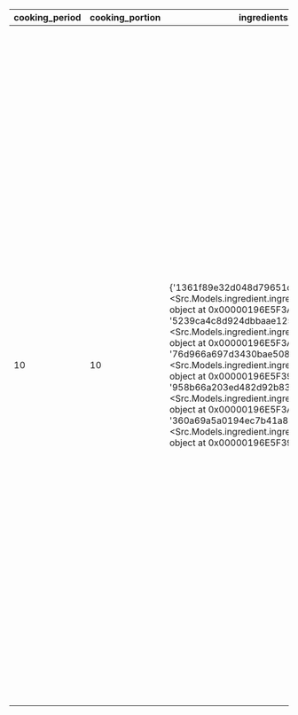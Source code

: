 | cooking_period | cooking_portion | ingredients | instructions | name | unique_code |
| --- | --- | --- | --- | --- | --- |
| 10 | 10 | {'1361f89e32d048d79651c0fa09266adc': <Src.Models.ingredient.ingredient_model object at 0x00000196E5F3AD40>, '5239ca4c8d924dbbaae125d37cf306e0': <Src.Models.ingredient.ingredient_model object at 0x00000196E5F3A5C0>, '76d966a697d3430bae5088bd09c5de5e': <Src.Models.ingredient.ingredient_model object at 0x00000196E5F39ED0>, '958b66a203ed482d92b834e73331c018': <Src.Models.ingredient.ingredient_model object at 0x00000196E5F3A290>, '360a69a5a0194ec7b41a831924d85ae3': <Src.Models.ingredient.ingredient_model object at 0x00000196E5F39E70>} | ['Подготовьте необходимые продукты. Из данного количества у меня получилось 8 штук диаметром около 10 см.', 'Масло положите в сотейник с толстым дном. Растопите его на маленьком огне на плите, на водяной бане либо в микроволновке.', 'Добавьте в теплое масло сахар. Перемешайте венчиком до полного растворения сахара. От тепла сахар довольно быстро растает.', 'Добавьте в масло яйцо. Предварительно все-таки проверьте масло, не горячее ли оно, иначе яйцо может свариться. Перемешайте яйцо с маслом до однородности.', 'Всыпьте муку, добавьте ванилин.', 'Перемешайте массу венчиком до состояния гладкого однородного теста.', 'Разогрейте вафельницу по инструкции к ней. У меня очень старая, еще советских времен электровафельница. Она может и не очень красивая, но печет замечательно!', 'Пеките вафли несколько минут до золотистого цвета. Осторожно откройте вафельницу, она очень горячая! Снимите вафлю лопаткой. Горячая она очень мягкая, как блинчик.'] | Вафли хрустящие в вафельнице | 38e97559ab3d4d4d841381a73895603c |
